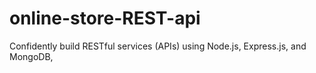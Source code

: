 # online-store-REST-api



Confidently build RESTful services (APIs) using Node.js, Express.js, and MongoDB,
